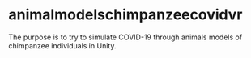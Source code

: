 # animalmodelschimpanzeecovidvr
The purpose is to try to simulate COVID-19 through animals models of chimpanzee individuals in Unity.
